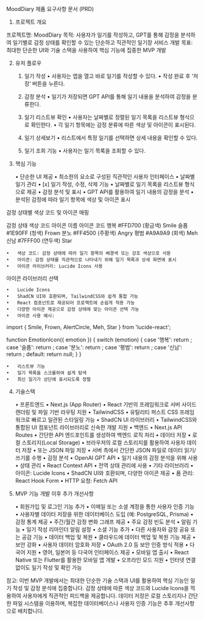 MoodDiary 제품 요구사항 문서 (PRD)

1. 프로젝트 개요

프로젝트명: MoodDiary
목적: 사용자가 일기를 작성하고, GPT를 통해 감정을 분석하여 일기별로 감정 상태를 확인할 수 있는 단순하고 직관적인 일기장 서비스 개발
목표: 최대한 단순한 UI와 기술 스택을 사용하여 핵심 기능에 집중한 MVP 개발

2. 유저 플로우

	1.	일기 작성
	•	사용자는 앱을 열고 바로 일기를 작성할 수 있다.
	•	작성 완료 후 ‘저장’ 버튼을 누른다.

	2.	감정 분석
	•	일기가 저장되면 GPT API를 통해 일기 내용을 분석하여 감정을 분류한다.

	3.	일기 리스트뷰 확인
	•	사용자는 날짜별로 정렬된 일기 목록을 리스트뷰 형식으로 확인한다.
	•	각 일기 항목에는 감정 분류에 따른 색상 및 아이콘이 표시된다.

	4.	일기 상세보기
	•	리스트에서 특정 일기를 선택하면 상세 내용을 확인할 수 있다.

	5. 일기 조회 기능
	•	사용자는 일기 목록을 조회할 수 있다.

3. 핵심 기능

	•	단순한 UI 제공
	•	최소한의 요소로 구성된 직관적인 사용자 인터페이스
	•	날짜별 일기 관리
	•	[x] 일기 작성, 수정, 삭제 기능
	•	날짜별로 일기 목록을 리스트뷰 형식으로 제공
	•	감정 분석 및 표시
	•	GPT API를 활용하여 일기 내용의 감정을 분석
	•	분석된 감정에 따라 일기 항목에 색상 및 아이콘 표시

감정 상태별 색상 코드 및 아이콘 매핑

감정 상태	색상 코드	아이콘 이름	아이콘 코드
행복	#FFD700 (황금색)	Smile	<Smile />
슬픔	#1E90FF (청색)	Frown	<Frown />
분노	#FF4500 (주황색)	Angry	<AlertCircle />
평범	#A9A9A9 (회색)	Meh	<Meh />
신남	#7FFF00 (연두색)	Star	<Star />

	•	색상 코드: 감정 상태에 따라 일기 항목의 배경색 또는 강조 색상으로 사용
	•	아이콘: 감정 상태를 직관적으로 나타내기 위해 일기 목록과 상세 화면에 표시
	•	아이콘 라이브러리: Lucide Icons 사용

아이콘 라이브러리 선택

	•	Lucide Icons
	•	ShadCN UI와 호환되며, TailwindCSS와 쉽게 통합 가능
	•	React 컴포넌트로 제공되어 프로젝트에 손쉽게 적용 가능
	•	다양한 아이콘 제공으로 감정 상태에 맞는 아이콘 선택 가능
	•	아이콘 사용 예시:

import { Smile, Frown, AlertCircle, Meh, Star } from 'lucide-react';

function EmotionIcon({ emotion }) {
  switch (emotion) {
    case '행복':
      return <Smile color="#FFD700" />;
    case '슬픔':
      return <Frown color="#1E90FF" />;
    case '분노':
      return <AlertCircle color="#FF4500" />;
    case '평범':
      return <Meh color="#A9A9A9" />;
    case '신남':
      return <Star color="#7FFF00" />;
    default:
      return null;
  }
}


	•	리스트뷰 기능
	•	일기 목록을 스크롤하여 쉽게 탐색
	•	최신 일기가 상단에 표시되도록 정렬

4. 기술스택

	•	프론트엔드
	•	Next.js (App Router)
	•	React 기반의 프레임워크로 서버 사이드 렌더링 및 파일 기반 라우팅 지원
	•	TailwindCSS
	•	유틸리티 퍼스트 CSS 프레임워크로 빠르고 일관된 스타일링 가능
	•	ShadCN UI 라이브러리
	•	TailwindCSS와 통합된 UI 컴포넌트 라이브러리로 신속한 개발 지원
	•	백엔드
	•	Next.js API Routes
	•	간단한 API 엔드포인트를 생성하여 백엔드 로직 처리
	•	데이터 저장
	•	로컬 스토리지(Local Storage)
	•	브라우저의 로컬 스토리지를 활용하여 사용자 데이터 저장
	•	또는 JSON 파일 저장
	•	서버 측에서 간단한 JSON 파일로 데이터 읽기/쓰기를 수행
	•	감정 분석
	•	OpenAI GPT API
	•	일기 내용의 감정 분석을 위해 사용
	•	상태 관리
	•	React Context API
	•	전역 상태 관리에 사용
	•	기타 라이브러리
	•	아이콘: Lucide Icons
	•	ShadCN UI와 호환되며, 다양한 아이콘 제공
	•	폼 관리: React Hook Form
	•	HTTP 요청: Fetch API

5. MVP 기능 개발 이후 추가 개선사항

	•	회원가입 및 로그인 기능 추가
	•	이메일 또는 소셜 계정을 통한 사용자 인증 기능
	•	사용자별 데이터 저장을 위한 데이터베이스 도입 (예: PostgreSQL, Prisma)
	•	감정 통계 제공
	•	주간/월간 감정 변화 그래프 제공
	•	주요 감정 빈도 분석
	•	알림 기능
	•	일기 작성 리마인더 알림 설정
	•	소셜 기능 추가
	•	다른 사용자와 감정 공유 또는 공감 기능
	•	데이터 백업 및 복원
	•	클라우드에 데이터 백업 및 복원 기능 제공
	•	보안 강화
	•	사용자 데이터 암호화 저장
	•	OAuth 2.0 등 보안 인증 방식 적용
	•	다국어 지원
	•	영어, 일본어 등 다국어 인터페이스 제공
	•	모바일 앱 출시
	•	React Native 또는 Flutter를 활용한 모바일 앱 개발
	•	오프라인 모드 지원
	•	인터넷 연결 없이도 일기 작성 및 확인 가능

참고: 이번 MVP 개발에서는 최대한 단순한 기술 스택과 UI를 활용하여 핵심 기능인 일기 작성 및 감정 분석에 집중합니다. 감정 상태에 따른 색상 코드와 Lucide Icons을 적용하여 사용자에게 직관적인 피드백을 제공합니다. 데이터 저장은 로컬 스토리지나 간단한 파일 시스템을 이용하며, 복잡한 데이터베이스나 사용자 인증 기능은 추후 개선사항으로 배치합니다.
